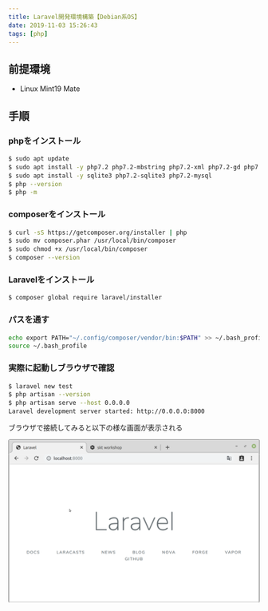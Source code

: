```yaml
---
title: Laravel開発環境構築【Debian系OS】
date: 2019-11-03 15:26:43
tags: [php]
---
```


## 前提環境

- Linux Mint19 Mate

## 手順

### phpをインストール

```bash
$ sudo apt update
$ sudo apt install -y php7.2 php7.2-mbstring php7.2-xml php7.2-gd php7.2-zip
$ sudo apt install -y sqlite3 php7.2-sqlite3 php7.2-mysql
$ php --version
$ php -m
```

### composerをインストール

```bash
$ curl -sS https://getcomposer.org/installer | php
$ sudo mv composer.phar /usr/local/bin/composer
$ sudo chmod +x /usr/local/bin/composer
$ composer --version
```

### Laravelをインストール

```bash
$ composer global require laravel/installer
```

### パスを通す

```bash
echo export PATH="~/.config/composer/vendor/bin:$PATH" >> ~/.bash_profile
source ~/.bash_profile
```
### 実際に起動しブラウザで確認

```bash
$ laravel new test
$ php artisan --version
$ php artisan serve --host 0.0.0.0
Laravel development server started: http://0.0.0.0:8000

```

ブラウザで接続してみると以下の様な画面が表示される

![laravel](/images/laravel-dev-create.png)

